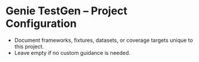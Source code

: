 # Genie TestGen – Project Configuration
- Document frameworks, fixtures, datasets, or coverage targets unique to this project.
- Leave empty if no custom guidance is needed.
